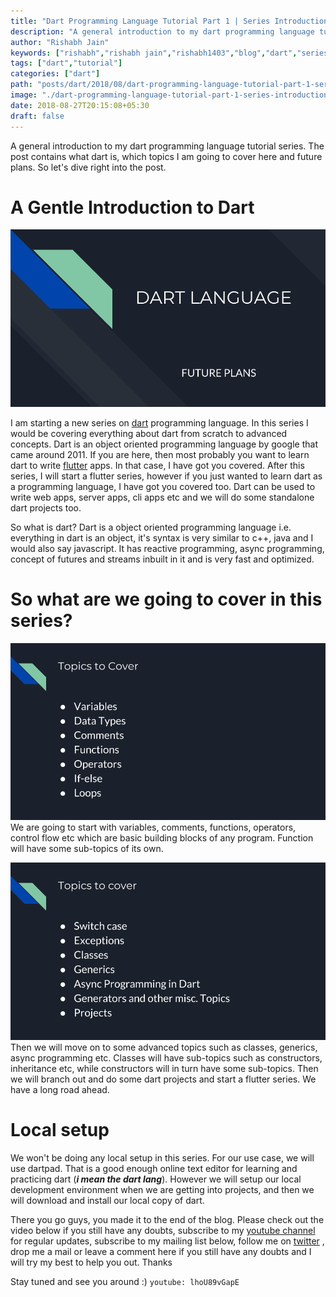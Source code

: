 ```yaml
---
title: "Dart Programming Language Tutorial Part 1 | Series Introduction"
description: "A general introduction to my dart programming language tutorial series. The post contains what dart is, which topics I am going to cover here and future plans. So let's dive right into the post."
author: "Rishabh Jain"
keywords: ["rishabh","rishabh jain","rishabh1403","blog","dart","series","programming","language","intro","introduction"]
tags: ["dart","tutorial"]
categories: ["dart"]
path: "posts/dart/2018/08/dart-programming-language-tutorial-part-1-series-introduction/"
image: "./dart-programming-language-tutorial-part-1-series-introduction.jpg"
date: 2018-08-27T20:15:08+05:30
draft: false
---
```

A general introduction to my dart programming language tutorial series. The post contains what dart is, which topics I am going to cover here and future plans. So let's dive right into the post.
<!--more-->
# A Gentle Introduction to Dart

![dart1.png](./dart1.png)

I am starting a new series on [dart](https://dartlang.org) programming language. In this series I would be covering everything about dart from scratch to advanced concepts. Dart is an object oriented programming language by google that came around 2011. If you are here, then most probably you want to learn dart to write [flutter](https://flutter.io) apps. In that case, I have got you covered. After this series, I will start a flutter series, however if you just wanted to learn dart as a programming language, I have got you covered too. Dart can be used to write web apps, server apps, cli apps etc and we will do some standalone dart projects too. 

So what is dart? Dart is a object oriented programming language i.e. everything in dart is an object, it's syntax is very similar to c++, java and I would also say javascript. It has reactive programming, async programming, concept of futures and streams inbuilt in it and is very fast and optimized.

# So what are we going to cover in this series?
![dart2.png](./dart2.png)
We are going to start with variables, comments, functions, operators, control flow etc which are basic building blocks of any program. Function will have some sub-topics of its own.

![dart3.png](./dart3.png)
Then we will move on to some advanced topics such as classes, generics, async programming etc. Classes will have sub-topics such as constructors, inheritance etc, while constructors will in turn have some sub-topics. Then we will branch out and do some dart projects and start a flutter series.
We have a long road ahead. 
# Local setup
We won't be doing any local setup in this series. For our use case, we will use dartpad. That is a good enough online text editor for learning and practicing dart (***i mean the dart lang***). However we will setup our local development environment when we are getting into projects, and then we will download and install our local copy of dart.

There you go guys, you made it to the end of the blog. Please check out the video below if you still have any doubts, subscribe to my [youtube channel](https://www.youtube.com/channel/UC4syrEYE9_fzeVBajZIyHlA) for regular updates, subscribe to my mailing list below, follow me on [twitter](https://www.twitter.com/rishabhjain1403) , drop me a mail or leave a comment here if you still have any doubts and I will try my best to help you out. Thanks

Stay tuned and see you around :)
`youtube: lhoU89vGapE` 
